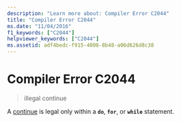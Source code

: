 ```yaml
---
description: "Learn more about: Compiler Error C2044"
title: "Compiler Error C2044"
ms.date: "11/04/2016"
f1_keywords: ["C2044"]
helpviewer_keywords: ["C2044"]
ms.assetid: adf4bedc-f915-4008-8b48-a06d626d8c38
---
```

# Compiler Error C2044

> illegal continue

A [continue](../../cpp/continue-statement-cpp.md) is legal only within a **`do`**, **`for`**, or **`while`** statement.
